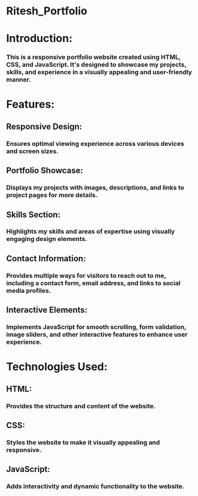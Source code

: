 # Ritesh_Portfolio
<h1>Introduction:</h1>
<h3>This is a responsive portfolio website created using HTML, CSS, and JavaScript. It's designed to showcase my projects, skills, and experience in a visually appealing and user-friendly manner.</h3>
<h1>Features:</h1>
<h2>Responsive Design:</h2>
<h3>Ensures optimal viewing experience across various devices and screen sizes.</h3>
<h2>Portfolio Showcase:</h2>
<h3>Displays my projects with images, descriptions, and links to project pages for more details.</h3>
<h2>Skills Section:</h2>
<h3>Highlights my skills and areas of expertise using visually engaging design elements.</h3>
<h2>Contact Information:</h2>
<h3>Provides multiple ways for visitors to reach out to me, including a contact form, email address, and links to social media profiles.</h3>
<h2>Interactive Elements:</h2>
<h3>Implements JavaScript for smooth scrolling, form validation, image sliders, and other interactive features to enhance user experience.</h3>
<h1>Technologies Used:</h1>
<h2>HTML:</h2>
<h3>Provides the structure and content of the website.</h3>
<h2>CSS:</h2>
<h3>Styles the website to make it visually appealing and responsive.</h3>
<h2>JavaScript:</h2>
<h3>Adds interactivity and dynamic functionality to the website.</h3>

